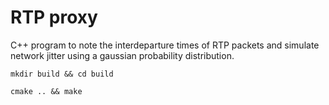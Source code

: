 # RTP proxy

C++ program to note the interdeparture times of RTP packets and simulate network jitter using a gaussian probability distribution.

```
mkdir build && cd build
```

```
cmake .. && make
```
